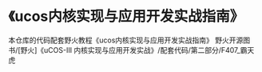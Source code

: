 # 《ucos内核实现与应用开发实战指南》
本仓库的代码配套野火教程《ucos内核实现与应用开发实战指南》
野火开源图书/[野火]《uCOS-III 内核实现与应用开发实战》/配套代码/第二部分/F407_霸天虎
